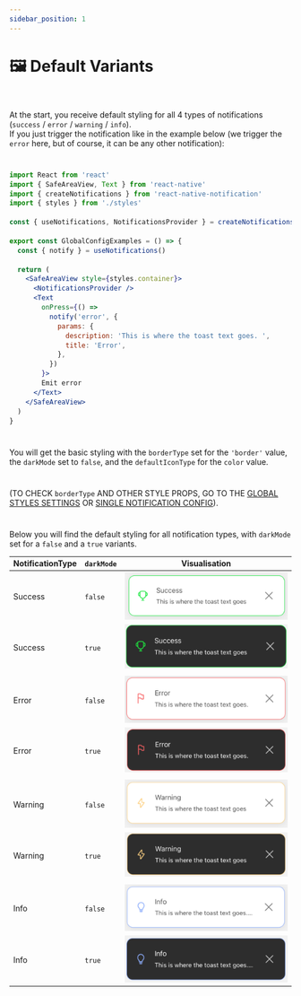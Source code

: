```yaml
---
sidebar_position: 1
---
```


# 🖼️ Default Variants
<br/>

At the start, you receive default styling for all 4 types of notifications (`success` / `error` / `warning` / `info`). <br/>
If you just trigger the notification like in the example below (we trigger the `error` here, but of course, it can be any other notification):
#
```jsx
import React from 'react'
import { SafeAreaView, Text } from 'react-native'
import { createNotifications } from 'react-native-notification'
import { styles } from './styles'

const { useNotifications, NotificationsProvider } = createNotifications()

export const GlobalConfigExamples = () => {
  const { notify } = useNotifications()

  return (
    <SafeAreaView style={styles.container}>
      <NotificationsProvider />
      <Text
        onPress={() =>
          notify('error', {
            params: {
              description: 'This is where the toast text goes. ',
              title: 'Error',
            },
          })
        }>
        Emit error
      </Text>
    </SafeAreaView>
  )
}

```
#
You will get the basic styling with the `borderType` set for the `'border'` value, the `darkMode` set to `false`, and the `defaultIconType` for the `color` value. <br/>
#
(TO CHECK `borderType` AND OTHER STYLE PROPS, GO TO THE [GLOBAL STYLES SETTINGS](./global-config.md) OR [SINGLE NOTIFICATION CONFIG](./props-config.md)).
#
Below you will find the default styling for all notification types, with `darkMode` set for a `false` and a `true` variants.


| NotificationType  | `darkMode`         | Visualisation
| ----------------- | ------------------ | -----------------
| Success           | `false`            | ![Border](../../../assets/border.png)
| Success           | `true`             | ![Border](../../../assets/success-darkMode.png)
|                   |                    |
| Error             | `false`            | ![Border](../../../assets/error.png)
| Error             | `true`             | ![Border](../../../assets/error-darkMode.png)
|                   |                    |
| Warning           | `false`            | ![Border](../../../assets/warning.png)
| Warning           | `true`             | ![Border](../../../assets/warning-darkMode.png)
|                   |                    |
| Info              | `false`            | ![Border](../../../assets/info.png)
| Info              | `true`             | ![Border](../../../assets/info-darkMode.png)
